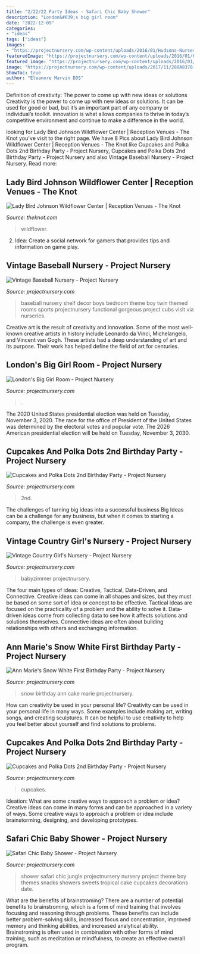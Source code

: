 ```yaml
---
title: "2/22/22 Party Ideas - Safari Chic Baby Shower"
description: "London&#039;s big girl room"
date: "2022-12-09"
categories:
- "ideas"
tags: ["ideas"]
images:
- "https://projectnursery.com/wp-content/uploads/2016/01/Hudsons-Nursery-12-of-25-683x1024.jpg"
featuredImage: "https://projectnursery.com/wp-content/uploads/2016/01/Hudsons-Nursery-12-of-25-683x1024.jpg"
featured_image: "https://projectnursery.com/wp-content/uploads/2016/01/Hudsons-Nursery-12-of-25-683x1024.jpg"
image: "https://projectnursery.com/wp-content/uploads/2017/11/280A8378-1024x683.jpg"
ShowToc: true
author: "Eleanore Marvin DDS"
---
```



Definition of creativity: The power to come up with new ideas or solutions
Creativity is the power to come up with new ideas or solutions. It can be used for good or bad, but it’s an important part of any company or individual’s toolkit. innovation is what allows companies to thrive in today’s competitive environment and continue to make a difference in the world.

	

		
looking for Lady Bird Johnson Wildflower Center | Reception Venues - The Knot you've visit to the right page. We have 8 Pics about Lady Bird Johnson Wildflower Center | Reception Venues - The Knot like Cupcakes and Polka Dots 2nd Birthday Party - Project Nursery, Cupcakes and Polka Dots 2nd Birthday Party - Project Nursery and also Vintage Baseball Nursery - Project Nursery. Read more:
		
    
## Lady Bird Johnson Wildflower Center | Reception Venues - The Knot

<img loading=lazy src="https://media-api.xogrp.com/images/0d3a7996-3d74-45fe-afd2-5d5b71c1adf5~rs_720.480" onerror="this.onerror=null;this.src='https://tse3.mm.bing.net/th?id=OIP.Bc-X69VNKh8JJlsklCKpawHaE8&amp;pid=15.1';" alt="Lady Bird Johnson Wildflower Center | Reception Venues - The Knot">

_Source: theknot.com_

>wildflower. 

	

2. Idea: Create a social network for gamers that provides tips and information on game play.

    
## Vintage Baseball Nursery - Project Nursery

<img loading=lazy src="https://projectnursery.com/wp-content/uploads/2016/01/Hudsons-Nursery-12-of-25-683x1024.jpg" onerror="this.onerror=null;this.src='https://tse4.mm.bing.net/th?id=OIP.Mil3PedyPGUCkNU20IjJrAHaLG&amp;pid=15.1';" alt="Vintage Baseball Nursery - Project Nursery">

_Source: projectnursery.com_

>baseball nursery shelf decor boys bedroom theme boy twin themed rooms sports projectnursery functional gorgeous project cubs visit via nurseries. 

	

Creative art is the result of creativity and innovation. Some of the most well-known creative artists in history include Leonardo da Vinci, Michelangelo, and Vincent van Gogh. These artists had a deep understanding of art and its purpose. Their work has helped define the field of art for centuries.

    
## London&#039;s Big Girl Room - Project Nursery

<img loading=lazy src="https://projectnursery.com/wp-content/uploads/2012/02/w.jpg" onerror="this.onerror=null;this.src='https://tse4.mm.bing.net/th?id=OIP.OJ-YsUJQ48IblvHOgh2BRgHaLH&amp;pid=15.1';" alt="London&#039;s Big Girl Room - Project Nursery">

_Source: projectnursery.com_

>. 

	

The 2020 United States presidential election was held on Tuesday, November 3, 2020. The race for the office of President of the United States was determined by the electoral votes and popular vote. The 2026 American presidential election will be held on Tuesday, November 3, 2030.

    
## Cupcakes And Polka Dots 2nd Birthday Party - Project Nursery

<img loading=lazy src="https://projectnursery.com/wp-content/uploads/2012/01/6710738985_735b3cbe79_o-768x1152.jpg" onerror="this.onerror=null;this.src='https://tse4.mm.bing.net/th?id=OIP.r48WbbKYWF50b067hqWHFQHaLH&amp;pid=15.1';" alt="Cupcakes and Polka Dots 2nd Birthday Party - Project Nursery">

_Source: projectnursery.com_

>2nd. 

	

The challenges of turning big ideas into a successful business
Big Ideas can be a challenge for any business, but when it comes to starting a company, the challenge is even greater.

    
## Vintage Country Girl&#039;s Nursery - Project Nursery

<img loading=lazy src="https://projectnursery.com/wp-content/uploads/2012/07/IMG_3171.jpg" onerror="this.onerror=null;this.src='https://tse1.mm.bing.net/th?id=OIP.MorQg3cA5Z_zDk3tGn9OtQHaE8&amp;pid=15.1';" alt="Vintage Country Girl&#039;s Nursery - Project Nursery">

_Source: projectnursery.com_

>babyzimmer projectnursery. 

	

The four main types of ideas: Creative, Tactical, Data-Driven, and Connective.
Creative ideas can come in all shapes and sizes, but they must be based on some sort of idea or concept to be effective. Tactical ideas are focused on the practicality of a problem and the ability to solve it. Data-driven ideas come from collecting data to see how it affects solutions and solutions themselves. Connective ideas are often about building relationships with others and exchanging information.

    
## Ann Marie&#039;s Snow White First Birthday Party - Project Nursery

<img loading=lazy src="https://projectnursery.com/wp-content/uploads/2017/11/280A8378-1024x683.jpg" onerror="this.onerror=null;this.src='https://tse4.mm.bing.net/th?id=OIP.zdl9hh14lORsGsfESDDjaQHaE8&amp;pid=15.1';" alt="Ann Marie&#039;s Snow White First Birthday Party - Project Nursery">

_Source: projectnursery.com_

>snow birthday ann cake marie projectnursery. 

	

How can creativity be used in your personal life?
Creativity can be used in your personal life in many ways. Some examples include making art, writing songs, and creating sculptures. It can be helpful to use creativity to help you feel better about yourself and find solutions to problems.

    
## Cupcakes And Polka Dots 2nd Birthday Party - Project Nursery

<img loading=lazy src="https://projectnursery.com/wp-content/uploads/2012/01/6704898115_b84b7f2f9a_o-683x1024.jpg" onerror="this.onerror=null;this.src='https://tse2.mm.bing.net/th?id=OIP.mkwqOz02mkLolWYS-9NUowHaLG&amp;pid=15.1';" alt="Cupcakes and Polka Dots 2nd Birthday Party - Project Nursery">

_Source: projectnursery.com_

>cupcakes. 

	

Ideation: What are some creative ways to approach a problem or idea?
Creative ideas can come in many forms and can be approached in a variety of ways. Some creative ways to approach a problem or idea include brainstorming, designing, and developing prototypes.

    
## Safari Chic Baby Shower - Project Nursery

<img loading=lazy src="https://projectnursery.com/wp-content/uploads/2018/08/IMG_2282-768x1024.jpg" onerror="this.onerror=null;this.src='https://tse4.mm.bing.net/th?id=OIP.pqHqc6uUivIfuCisv9qP2AHaJ4&amp;pid=15.1';" alt="Safari Chic Baby Shower - Project Nursery">

_Source: projectnursery.com_

>shower safari chic jungle projectnursery nursery project theme boy themes snacks showers sweets tropical cake cupcakes decorations date. 

	

What are the benefits of brainstroming?
There are a number of potential benefits to brainstroming, which is a form of mind training that involves focusing and reasoning through problems. These benefits can include better problem-solving skills, increased focus and concentration, improved memory and thinking abilities, and increased analytical ability. Brainstroming is often used in combination with other forms of mind training, such as meditation or mindfulness, to create an effective overall program.

